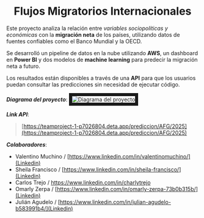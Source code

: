 # <h1 align=center> **Flujos Migratorios Internacionales** </h1>


Este proyecto analiza la relación entre *variables sociopolíticas y económicas* con la **migración neta** de los países, utilizando datos de fuentes confiables como el Banco Mundial y la OECD. 

Se desarrolló un pipeline de datos en la nube utilizando **AWS**, un dashboard en **Power BI** y dos modelos de **machine learning** para predecir la migración neta a futuro. 

Los resultados están disponibles a través de una **API** para que los usuarios puedan consultar las predicciones sin necesidad de ejecutar código.

***Diagrama del proyecto***:
<image src="/src/diagrama_proyecto.jpg" alt="Diagrama del proyecto" border="8px solid black">

***Link API***:
> [https://teamproject-1-p7026804.deta.app/prediccion/AFG/2025](https://teamproject-1-p7026804.deta.app/prediccion/AFG/2025)

***Colaboradores***:
+ Valentino Muchino / [https://www.linkedin.com/in/valentinomuchino/](Linkedin)
+ Sheila Francisco / [https://www.linkedin.com/in/sheila-francisco/](Linkedin)
+ Carlos Trejo / [https://www.linkedin.com/in/charlytrejo ](Linkedin)
+ Omarly Zerpa / [https://www.linkedin.com/in/omarly-zerpa-73b0b315b/](Linkedin)
+ Julián Agudelo / [https://www.linkedin.com/in/julian-agudelo-b583991b4/](Linkedin)
